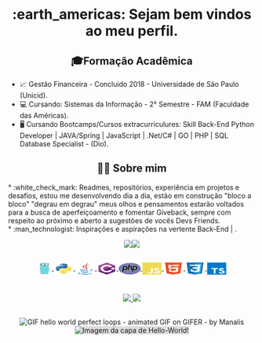            
   <div align="center">
   <h1>​:earth_americas:  Sejam bem vindos ao meu perfil.</h1>
    <h2> 🎓Formação Acadêmica </h2>
   <div align="left">
    
   
   - :chart_with_upwards_trend: Gestão Financeira - Concluido 2018 - Universidade de São Paulo (Unicid).
   - :computer: Cursando: Sistemas da Informação - 2° Semestre - FAM (Faculdade das Américas).
   - :desktop_computer: Cursando Bootcamps/Cursos extracurriculures: Skill Back-End Python Developer | JAVA/Spring | JavaScript | .Net/C# | GO | PHP | SQL Database     Specialist - (Dio).
   ##
  <div align="center"> 
  <h2> 👩‍💻 Sobre mim </h2>
  <div align="left">
   ° :white_check_mark:  Readmes, repositórios, experiência em projetos e desafios, estou me desenvolvendo dia a dia, estão em construção "bloco a bloco" "degrau em   degrau" meus olhos e pensamentos estarão voltados para a busca de aperfeiçoamento e fomentar Giveback, sempre com respeito ao próximo e aberto a sugestões de vocês  Devs Friends.
  <div align="left">
    ° :man_technologist:  Inspirações e aspirações na vertente Back-End | . 
 
   
<div align="center">
<p>
<div align="center">
<a href="https://github.com/ARLY-LC-JUNIOR"><img height="150em" src="https://github-readme-stats.vercel.app/api?username=ARLY-LC-JUNIOR&show_icons=true&theme=gotham&include_all_commits=true&count_private=true"/><img height="150em"src="https://github-readme-stats.vercel.app/api/top-langs/?username=ARLY-LC-JUNIOR&layout=compact&langs_count=7&theme=gotham"/>

<div>
</div>

<div style="display: inline_block"><br>
<img align="center" alt="ARLY-Go" height="25" width="30" src="https://raw.githubusercontent.com/devicons/devicon/master/icons/go/go-original.svg">
<img align="center" alt="ARLY-Python" height="25" width="40" src="https://raw.githubusercontent.com/devicons/devicon/master/icons/python/python-original.svg">
<img align="center" alt="ARLY-java" height="25" width="40" src="https://raw.githubusercontent.com/devicons/devicon/master/icons/java/java-original.svg">
<img align="center" alt="ARLY-Csharp" height="25" width="40" src="https://raw.githubusercontent.com/devicons/devicon/master/icons/csharp/csharp-original.svg">
<img align="center" alt="ARLY-PHP" height="45" width="45" src="https://raw.githubusercontent.com/devicons/devicon/master/icons/php/php-original.svg">
<img align="center" alt="ARLY-Js" height="25" width="40"src="https://raw.githubusercontent.com/devicons/devicon/master/icons/javascript/javascript-plain.svg">
<img align="center" alt="ARLY-HTML" height="25" width="40" src="https://raw.githubusercontent.com/devicons/devicon/master/icons/html5/html5-original.svg">
<img align="center" alt="ARLY-CSS" height="25" width="40" src="https://raw.githubusercontent.com/devicons/devicon/master/icons/css3/css3-original.svg">
<img align="center" alt="ARLY-Ts" height="25" width="40" src="https://raw.githubusercontent.com/devicons/devicon/master/icons/typescript/typescript-plain.svg">




##
<a href = "mailto:arly.lcj@gmail.com"><img src="https://img.shields.io/badge/-Gmail-%23333?style=for-the-badge&logo=gmail&logoColor=blue" destino ="_blank">
<a href="https://www.linkedin.com/in/arly-júnior-a2ab49182" target="_blank"><img src="https://img.shields.io/badge/-LinkedIn-%230077B5?style=for-the-badge&logo=linkedin&logoColor=white" target="_blank"></a> 
</a>
##
<img src="https://i.gifer.com/fyC3.gif" jsaction="load:XAeZkd;" jsname="HiaYvf" class="n3VNCb KAlRDb" alt="GIF hello world perfect loops - animated GIF on GIFER - by Manalis" data-noaft="1" style="width: 322.667px; height: 242px; margin: 0px;">


<div class="crayons-article__cover">
              <img src="https://res.cloudinary.com/practicaldev/image/fetch/s--5SXqnWZ2--/c_imagga_scale,f_auto,fl_progressive,h_420,q_66,w_1000/https://dev-to-uploads.s3.amazonaws.com/i/2ciu6mo6r9x9zyverc10.gif" width="1000" height="420" style="background-color:#dddddd;" class="crayons-article__cover__image" alt="Imagem da capa de Hello-World!">
            </div>
